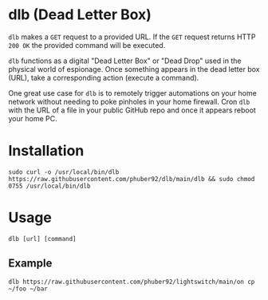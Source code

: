 # dlb (Dead Letter Box)

`dlb` makes a `GET` request to a provided URL. If the `GET` request returns HTTP `200 OK` the provided command will be executed.

`dlb` functions as a digital "Dead Letter Box" or "Dead Drop" used in the physical world of espionage. Once something appears in the dead letter box (URL), take a corresponding action (execute a command).

One great use case for `dlb` is to remotely trigger automations on your home network without needing to poke pinholes in your home firewall. Cron `dlb` with the URL of a file in your public GitHub repo and once it appears reboot your home PC.

# Installation

```
sudo curl -o /usr/local/bin/dlb https://raw.githubusercontent.com/phuber92/dlb/main/dlb && sudo chmod 0755 /usr/local/bin/dlb
```

# Usage

```
dlb [url] [command]
```

## Example

```
dlb https://raw.githubusercontent.com/phuber92/lightswitch/main/on cp ~/foo ~/bar
```
